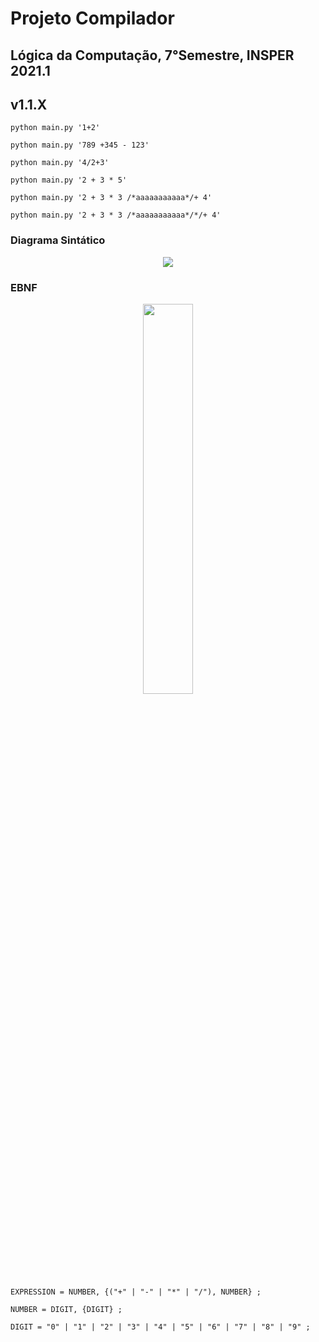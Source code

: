 # Projeto Compilador

## Lógica da Computação, 7°Semestre, INSPER 2021.1

## v1.1.X

```python main.py '1+2'``` 

```python main.py '789 +345 - 123'```

```python main.py '4/2+3'```

```python main.py '2 + 3 * 5'```

```python main.py '2 + 3 * 3 /*aaaaaaaaaaa*/+ 4'```

```python main.py '2 + 3 * 3 /*aaaaaaaaaaa*/*/+ 4'```

### Diagrama Sintático   

<p align="center">
    <img src="DiagramaSintatico.png">
</p>

### EBNF

<p align="center">
    <img src="EBNF.png" width="40%">
</p>

```EXPRESSION = NUMBER, {("+" | "-" | "*" | "/"), NUMBER} ;```

```NUMBER = DIGIT, {DIGIT} ;```

```DIGIT = "0" | "1" | "2" | "3" | "4" | "5" | "6" | "7" | "8" | "9" ;```
